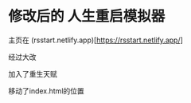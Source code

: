 # 修改后的 人生重启模拟器

主页在 (rsstart.netlify.app)[https://rsstart.netlify.app/]

经过大改

加入了重生天赋

移动了index.html的位置
